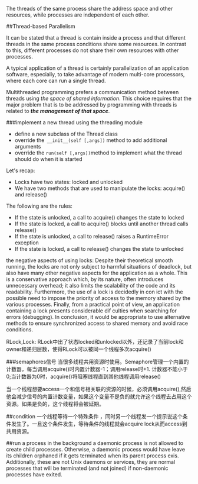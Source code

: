 The threads of the same process share the address space and other resources, while processes are independent of each other.


##Thread-based Parallelism

It can be stated that a thread is contain inside a process and that different threads in the same process conditions share some resources.
In contrast to this, different processes do not share their own resources with other processes.

 A typical application of a thread is certainly parallelization of an application software, especially, to take advantage of modern multi-core processors, where each core can run a single thread. 

Multithreaded programming prefers a communication method between threads using _the space of shared information_. 
This choice requires that the major problem that is to be addressed by programming with threads is related to **_the management of that space_**.

###implement a new thread using the threading module
* define a new subclass of the Thread class
* override the` __init__(self [,args])` method to add additional arguments
* override the `run(self [,args])`method to implement what the thread should do when it is started

Let's recap:
* Locks have two states: locked and unlocked
* We have two methods that are used to manipulate the locks: acquire() and release()

The following are the rules:
* If the state is unlocked, a call to acquire() changes the state to locked
* If the state is locked, a call to acquire() blocks until another thread calls release() 
* If the state is unlocked, a call to release() raises a RuntimeError exception
* If the state is locked, a call to release() changes the state to unlocked

the negative aspects of using locks:
Despite their theoretical smooth running, the locks are not only subject to harmful situations of deadlock, but also have many other negative aspects for the application as a whole. This is a conservative approach which, by its nature, often introduces unnecessary overhead; it also limits the scalability of the code and its readability. Furthermore, the use of a lock is decidedly in con ict with the possible need to impose the priority of access to the memory shared by the various processes. Finally, from a practical point of view, an application containing a lock presents considerable dif culties when searching for errors (debugging). In conclusion, it would be appropriate to use alternative methods to ensure synchronized access to shared memory and avoid race conditions.

RLock,Lock: RLock中出了状态locked和unlocked以外，还记录了当前lock和owner和递归层数，使得RLock可以被同一个线程多次acquire()

###semaphores信号
当很多线程共用资源时使用。Semaphore管理一个内置的计数器，每当调用acquire()时内置计数器-1；调用release时+1. 计数器不能小于0;当计数器为0时，acquire()将阻塞线程直到其他线程调用release()

当一个线程想要access一个和信号相关联的资源的时候，必须调用acquire(),然后他会减少信号的内置计数变量，如果这个变量不是负的就允许这个线程去占用这个资源。如果是负的，这个线程将会被延期。

##condition
一个线程等待一个特殊条件 ，同时另一个线程发一个提示说这个条件发生了。一旦这个条件发生，等待条件的线程就会acquire lock从而access到共用资源。


##run a process in the background
a daemonic process is not allowed to create child processes. 
Otherwise, a daemonic process would have leave its children orphaned if it gets terminated when its parent process exis.
Additionally, these are not Unix daemons or services, they are normal processes that will be terminated (and not joined) if non-daemonic processes have exited.
   
   